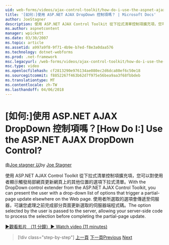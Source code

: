 ```yaml
---
uid: web-forms/videos/ajax-control-toolkit/how-do-i-use-the-aspnet-ajax-dropdown-control
title: '[如何:]使用 ASP.NET AJAX DropDown 控制項嗎？ | Microsoft Docs'
author: JoeStagner
description: 使用 ASP.NET AJAX Control Toolkit 從下拉式清單控制項擴充項，您可以對使用者顯示部分 pa 觸發程序的選項下拉式清單...
ms.author: aspnetcontent
manager: wpickett
ms.date: 03/30/2007
ms.topic: article
ms.assetid: a997a9f8-9f71-4b9e-b7ed-f8e3a0daa576
ms.technology: dotnet-webforms
ms.prod: .net-framework
msc.legacyurl: /web-forms/videos/ajax-control-toolkit/how-do-i-use-the-aspnet-ajax-dropdown-control
msc.type: video
ms.openlocfilehash: cf2813290e976134ae080ec2d6dca80ef6c50e18
ms.sourcegitcommit: f8852267f463b62d7f975e56bea9aa3f68fbbdeb
ms.translationtype: MT
ms.contentlocale: zh-TW
ms.lasthandoff: 04/06/2018
---
```

<a name="how-do-i-use-the-aspnet-ajax-dropdown-control"></a><span data-ttu-id="b95f3-104">[如何:]使用 ASP.NET AJAX DropDown 控制項嗎？</span><span class="sxs-lookup"><span data-stu-id="b95f3-104">[How Do I:] Use the ASP.NET AJAX DropDown Control?</span></span>
====================
<span data-ttu-id="b95f3-105">由[Joe stagner 以](https://github.com/JoeStagner)</span><span class="sxs-lookup"><span data-stu-id="b95f3-105">by [Joe Stagner](https://github.com/JoeStagner)</span></span>

<span data-ttu-id="b95f3-106">使用 ASP.NET AJAX Control Toolkit 從下拉式清單控制項擴充項，您可以對使用者顯示觸發局部網頁更新網頁上的其他位置的選項下拉式清單。</span><span class="sxs-lookup"><span data-stu-id="b95f3-106">With the DropDown control extender from the ASP.NET AJAX Control Toolkit, you can present the user with a drop-down list of options that trigger a partial-page update elsewhere on the Web page.</span></span> <span data-ttu-id="b95f3-107">使用者所選取的選項會傳遞至伺服器，可讓您處理之前完成部分頁面更新選取的伺服器端程式碼。</span><span class="sxs-lookup"><span data-stu-id="b95f3-107">The option selected by the user is passed to the server, allowing your server-side code to process the selection before completing the partial-page update.</span></span>

[<span data-ttu-id="b95f3-108">&#9654;觀看影片 （11 分鐘）</span><span class="sxs-lookup"><span data-stu-id="b95f3-108">&#9654; Watch video (11 minutes)</span></span>](https://channel9.msdn.com/Blogs/ASP-NET-Site-Videos/how-do-i-use-the-aspnet-ajax-dropdown-control)

> [!div class="step-by-step"]
> <span data-ttu-id="b95f3-109">[上一頁](how-do-i-configure-the-aspnet-ajax-calendar-control.md)
> [下一頁](how-do-i-use-the-aspnet-ajax-maskededit-controls.md)</span><span class="sxs-lookup"><span data-stu-id="b95f3-109">[Previous](how-do-i-configure-the-aspnet-ajax-calendar-control.md)
[Next](how-do-i-use-the-aspnet-ajax-maskededit-controls.md)</span></span>
